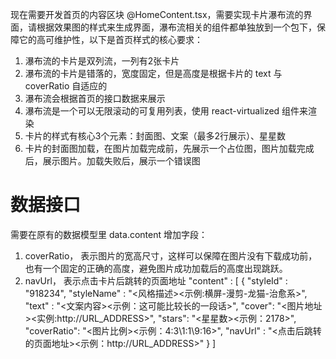 现在需要开发首页的内容区块 @HomeContent.tsx，需要实现卡片瀑布流的界面，请根据效果图的样式来生成界面，瀑布流相关的组件都单独放到一个包下，保障它的高可维护性，以下是首页样式的核心要求：
1. 瀑布流的卡片是双列流，一列有2张卡片
2. 瀑布流的卡片是错落的，宽度固定，但是高度是根据卡片的 text 与 coverRatio 自适应的
3. 瀑布流会根据首页的接口数据来展示
4. 瀑布流是一个可以无限滚动的可复用列表，使用 react-virtualized 组件来渲染
5. 卡片的样式有核心3个元素：封面图、文案（最多2行展示）、星星数
6. 卡片的封面图加载，在图片加载完成前，先展示一个占位图，图片加载完成后，展示图片。加载失败后，展示一个错误图



# 数据接口
需要在原有的数据模型里 data.content 增加字段：
1.  coverRatio， 表示图片的宽高尺寸，这样可以保障在图片没有下载成功前，也有一个固定的正确的高度，避免图片成功加载后的高度出现跳跃。
2. navUrl， 表示点击卡片后跳转的页面地址
 "content" : [
        {
            "styleId" : "918234",
            "styleName" : "<风格描述><示例:横屏-漫剪-龙猫-治愈系>",
            "text" : "<文案内容><示例：这可能比较长的一段话>",
            "cover": "<图片地址><实例:http://URL_ADDRESS>",
            "stars": "<星星数><示例：2178>",
            "coverRatio": "<图片比例><示例：4:3\1:1\9:16>",
            "navUrl" : "<点击后跳转的页面地址><示例：http://URL_ADDRESS>"
        }
    ]
